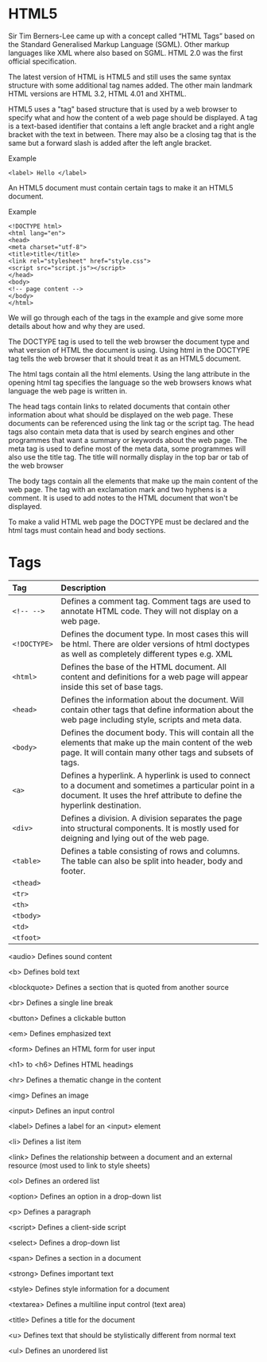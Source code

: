 # HTML5

Sir Tim Berners-Lee came up with a concept called “HTML Tags” based on the Standard Generalised Markup Language \(SGML\). Other markup languages like XML where also based on SGML. HTML 2.0 was the first official specification.

The latest version of HTML is HTML5 and still uses the same syntax structure with some additional tag names added. The other main landmark HTML versions are HTML 3.2, HTML 4.01 and XHTML.

HTML5 uses a "tag" based structure that is used by a web browser to specify what and how the content of a web page should be displayed. A tag is a text-based identifier that contains a left angle bracket and a right angle bracket with the text in between. There may also be a closing tag that is the same but a forward slash is added after the left angle bracket.

Example

`<label> Hello </label>`

An HTML5 document must contain certain tags to make it an HTML5 document.

Example

`<!DOCTYPE html>`  
`<html lang="en">`  
`<head>`  
`<meta charset="utf-8">`  
`<title>title</title>`  
`<link rel="stylesheet" href="style.css">`  
`<script src="script.js"></script>`  
`</head>`  
`<body>`  
`<!-- page content -->`  
`</body>`  
`</html>`

We will go through each of the tags in the example and give some more details about how and why they are used.

The DOCTYPE tag is used to tell the web browser the document type and what version of HTML the document is using. Using html in the DOCTYPE tag tells the web browser that it should treat it as an HTML5 document.

The html tags contain all the html elements. Using the lang attribute in the opening html tag specifies the language so the web browsers knows what language the web page is written in.

The head tags contain links to related documents that contain other information about what should be displayed on the web page. These documents can be referenced using the link tag or the script tag. The head tags also contain meta data that is used by search engines and other programmes that want a summary or keywords about the web page. The meta tag is used to define most of the meta data, some programmes will also use the title tag. The title will normally display in the top bar or tab of the web browser

The body tags contain all the elements that make up the main content of the web page. The tag with an exclamation mark and two hyphens is a comment. It is used to add notes to the HTML document that won't be displayed.

To make a valid HTML web page the DOCTYPE must be declared and the html tags must contain head and body sections.

# Tags

| Tag | Description |
| :--- | :--- |
| `<!-- -->` | Defines a comment tag. Comment tags are used to annotate HTML code. They will not display on a web page. |
| `<!DOCTYPE>` | Defines the document type. In most cases this will be html.  There are older versions of html doctypes as well as completely different types e.g. XML |
| `<html>` | Defines the base of the HTML document. All content and definitions for a web page will appear inside this set of base tags. |
| `<head>` | Defines the information about the document. Will contain other tags that define information about the web page including style, scripts and meta data. |
| `<body>` | Defines the document body. This will contain all the elements that make up the main content of the web page. It will contain many other tags and subsets of tags. |
| `<a>` | Defines a hyperlink. A hyperlink is used to connect to a document and sometimes a particular point in a document. It uses the href attribute to define the hyperlink destination. |
| `<div>` | Defines a division. A division separates the page into structural components. It is mostly used for deigning and lying out of the web page. |
| `<table>` | Defines a table consisting of rows and columns. The table can also be split into header, body and footer. |
| `<thead>` |  |
| `<tr>` |  |
| `<th>` |  |
| `<tbody>` |  |
| `<td>` |  |
| `<tfoot>` |  |

&lt;audio&gt;    Defines sound content

&lt;b&gt;    Defines bold text

&lt;blockquote&gt;    Defines a section that is quoted from another source

&lt;br&gt;    Defines a single line break

&lt;button&gt;    Defines a clickable button

&lt;em&gt;    Defines emphasized text

&lt;form&gt;    Defines an HTML form for user input

&lt;h1&gt; to &lt;h6&gt;    Defines HTML headings

&lt;hr&gt;    Defines a thematic change in the content

&lt;img&gt;    Defines an image

&lt;input&gt;    Defines an input control

&lt;label&gt;    Defines a label for an &lt;input&gt; element

&lt;li&gt;    Defines a list item

&lt;link&gt;    Defines the relationship between a document and an external resource \(most used to link to style sheets\)

&lt;ol&gt;    Defines an ordered list

&lt;option&gt;    Defines an option in a drop-down list

&lt;p&gt;    Defines a paragraph

&lt;script&gt;    Defines a client-side script

&lt;select&gt;    Defines a drop-down list

&lt;span&gt;    Defines a section in a document

&lt;strong&gt;    Defines important text

&lt;style&gt;    Defines style information for a document

&lt;textarea&gt;    Defines a multiline input control \(text area\)

&lt;title&gt;    Defines a title for the document

&lt;u&gt;    Defines text that should be stylistically different from normal text

&lt;ul&gt;    Defines an unordered list

